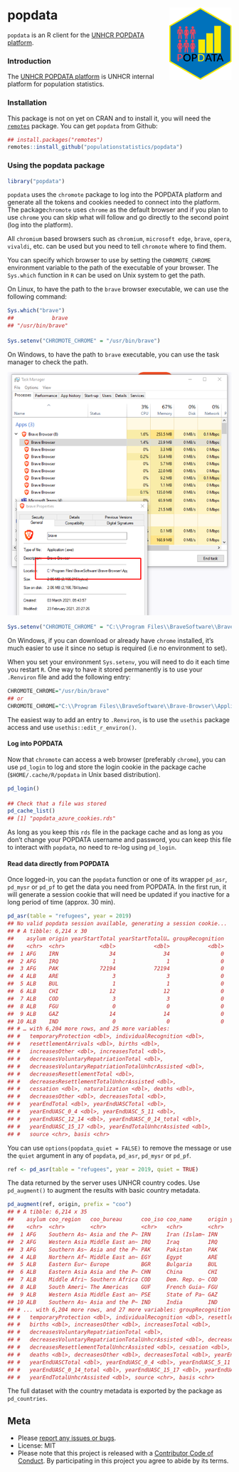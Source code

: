 
<!-- README.md is generated from README.Rmd. Please edit that file -->

# popdata <img src="man/figures/hex_popdata.png" align="right" width="140" />

`popdata` is an R client for the [UNHCR POPDATA
platform](https://popdata.unhcr.org).

### Introduction

The [UNHCR POPDATA platform](https://popdata.unhcr.org) is UNHCR
internal platform for population statistics.

### Installation

This package is not on yet on CRAN and to install it, you will need the
[`remotes`](https://github.com/r-lib/remotes) package. You can get
`popdata` from Github:

``` r
## install.packages("remotes")
remotes::install_github("populationstatistics/popdata")
```

### Using the popdata package

``` r
library("popdata")
```

`popdata` uses the `chromote` package to log into the POPDATA platform
and generate all the tokens and cookies needed to connect into the
platform. The package`chromote` uses `chrome` as the default browser and
if you plan to use `chrome` you can skip what will follow and go
directly to the second point (log into the platform).

All `chromium` based browsers such as `chromium`, `microsoft edge`,
`brave`, `opera`, `vivaldi`, etc. can be used but you need to tell
`chromote` where to find them.

You can specify which browser to use by setting the `CHROMOTE_CHROME`
environment variable to the path of the executable of your browser. The
`Sys.which` function in `R` can be used on Unix system to get the path.

On Linux, to have the path to the `brave` browser executable, we can use
the following command:

``` r
Sys.which("brave")
##            brave
## "/usr/bin/brave"

Sys.setenv("CHROMOTE_CHROME" = "/usr/bin/brave")
```

On Windows, to have the path to `brave` executable, you can use the task
manager to check the path.

![brave_exe_img](man/figures/brave_exe.png)

``` r
Sys.setenv("CHROMOTE_CHROME" = "C:\\Program Files\\BraveSoftware\\Brave-Browser\\Application/brave.exe")
```

On Windows, if you can download or already have `chrome` installed, it’s
much easier to use it since no setup is required (i.e no environment to
set).

When you set your environment `Sys.setenv`, you will need to do it each
time you restart `R`. One way to have it stored permanently is to use
your `.Renviron` file and add the following entry:

``` r
CHROMOTE_CHROME="/usr/bin/brave"
## or
CHROMOTE_CHROME="C:\\Program Files\\BraveSoftware\\Brave-Browser\\Application/brave.exe"
```

The easiest way to add an entry to `.Renviron`, is to use the `usethis`
package access and use `usethis::edit_r_environ()`.

#### Log into POPDATA

Now that `chromote` can access a web browser (preferably `chrome`), you
can use `pd_login` to log and store the login cookie in the package
cache (`$HOME/.cache/R/popdata` in Unix based distribution).

``` r
pd_login()

## Check that a file was stored
pd_cache_list()
## [1] "popdata_azure_cookies.rds"
```

As long as you keep this `rds` file in the package cache and as long as
you don’t change your POPDATA username and password, you can keep this
file to interact with `popdata`, no need to re-log using `pd_login`.

#### Read data directly from POPDATA

Once logged-in, you can the `popdata` function or one of its wrapper
`pd_asr`, `pd_mysr` or `pd_pf` to get the data you need from POPDATA. In
the first run, it will generate a session cookie that will need be
updated if you inactive for a long period of time (approx. 30 min).

``` r
pd_asr(table = "refugees", year = 2019)
## No valid popdata session available, generating a session cookie...
## # A tibble: 6,214 x 30
##    asylum origin yearStartTotal yearStartTotalU… groupRecognition
##    <chr>  <chr>           <dbl>            <dbl>            <dbl>
##  1 AFG    IRN                34               34                0
##  2 AFG    IRQ                 1                1                0
##  3 AFG    PAK             72194            72194                0
##  4 ALB    ARE                 3                3                0
##  5 ALB    BUL                 1                1                0
##  6 ALB    CHI                12               12                0
##  7 ALB    COD                 3                3                0
##  8 ALB    FGU                 0                0                0
##  9 ALB    GAZ                14               14                0
## 10 ALB    IND                 0                0                0
## # … with 6,204 more rows, and 25 more variables:
## #   temporaryProtection <dbl>, individualRecognition <dbl>,
## #   resettlementArrivals <dbl>, births <dbl>,
## #   increasesOther <dbl>, increasesTotal <dbl>,
## #   decreasesVoluntaryRepatriationTotal <dbl>,
## #   decreasesVoluntaryRepatriationTotalUnhcrAssisted <dbl>,
## #   decreasesResettlementTotal <dbl>,
## #   decreasesResettlementTotalUnhcrAssisted <dbl>,
## #   cessation <dbl>, naturalization <dbl>, deaths <dbl>,
## #   decreasesOther <dbl>, decreasesTotal <dbl>,
## #   yearEndTotal <dbl>, yearEndUASCTotal <dbl>,
## #   yearEndUASC_0_4 <dbl>, yearEndUASC_5_11 <dbl>,
## #   yearEndUASC_12_14 <dbl>, yearEndUASC_0_14_total <dbl>,
## #   yearEndUASC_15_17 <dbl>, yearEndTotalUnhcrAssisted <dbl>,
## #   source <chr>, basis <chr>
```

You can use `options(popdata_quiet = FALSE)` to remove the message or
use the `quiet` argument in any of `popdata`, `pd_asr`, `pd_mysr` or
`pd_pf`.

``` r
ref <- pd_asr(table = "refugees", year = 2019, quiet = TRUE)
```

The data returned by the server uses UNHCR country codes. Use
`pd_augment()` to augment the results with basic country metadata.

``` r
pd_augment(ref, origin, prefix = "coo")
## # A tibble: 6,214 x 35
##    asylum coo_region   coo_bureau      coo_iso coo_name     origin yearStartTotal yearStartTotalUnhc~
##    <chr>  <chr>        <chr>           <chr>   <chr>        <chr>           <dbl>               <dbl>
##  1 AFG    Southern As~ Asia and the P~ IRN     Iran (Islam~ IRN                34                  34
##  2 AFG    Western Asia Middle East an~ IRQ     Iraq         IRQ                 1                   1
##  3 AFG    Southern As~ Asia and the P~ PAK     Pakistan     PAK             72194               72194
##  4 ALB    Northern Af~ Middle East an~ EGY     Egypt        ARE                 3                   3
##  5 ALB    Eastern Eur~ Europe          BGR     Bulgaria     BUL                 1                   1
##  6 ALB    Eastern Asia Asia and the P~ CHN     China        CHI                12                  12
##  7 ALB    Middle Afri~ Southern Africa COD     Dem. Rep. o~ COD                 3                   3
##  8 ALB    South Ameri~ The Americas    GUF     French Guia~ FGU                 0                   0
##  9 ALB    Western Asia Middle East an~ PSE     State of Pa~ GAZ                14                  14
## 10 ALB    Southern As~ Asia and the P~ IND     India        IND                 0                   0
## # ... with 6,204 more rows, and 27 more variables: groupRecognition <dbl>,
## #   temporaryProtection <dbl>, individualRecognition <dbl>, resettlementArrivals <dbl>,
## #   births <dbl>, increasesOther <dbl>, increasesTotal <dbl>,
## #   decreasesVoluntaryRepatriationTotal <dbl>,
## #   decreasesVoluntaryRepatriationTotalUnhcrAssisted <dbl>, decreasesResettlementTotal <dbl>,
## #   decreasesResettlementTotalUnhcrAssisted <dbl>, cessation <dbl>, naturalization <dbl>,
## #   deaths <dbl>, decreasesOther <dbl>, decreasesTotal <dbl>, yearEndTotal <dbl>,
## #   yearEndUASCTotal <dbl>, yearEndUASC_0_4 <dbl>, yearEndUASC_5_11 <dbl>, yearEndUASC_12_14 <dbl>,
## #   yearEndUASC_0_14_total <dbl>, yearEndUASC_15_17 <dbl>, yearEndUASCFemale <dbl>,
## #   yearEndTotalUnhcrAssisted <dbl>, source <chr>, basis <chr>
```

The full dataset with the country metadata is exported by the package as
`pd_countries`.

## Meta

-   Please [report any issues or
    bugs](https://gitlab.com/dickoa/popdata/issues).
-   License: MIT
-   Please note that this project is released with a [Contributor Code
    of Conduct](CONDUCT.md). By participating in this project you agree
    to abide by its terms.
